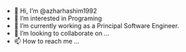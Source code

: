 - 👋 Hi, I’m @azharhashim1992
- 👀 I’m interested in Programing
- 🌱 I’m currently working as a Principal Software Engineer.
- 💞️ I’m looking to collaborate on ...
- 📫 How to reach me ...

<!---
azharhashim1992/azharhashim1992 is a ✨ special ✨ repository because its `README.md` (this file) appears on your GitHub profile.
You can click the Preview link to take a look at your changes.
--->
